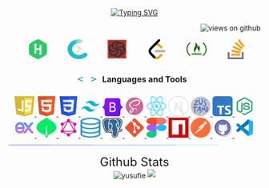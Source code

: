 <div align="center">
<a href="https://git.io/typing-svg"><img src="https://readme-typing-svg.herokuapp.com?font=Fira+Code&pause=1000&multiline=true&random=false&width=540&height=96&lines=Welcome+to+my+rittle+rearning+corner;where+I+scaffold%2C+rearn%2C+and+host+my+;coding+journey." alt="Typing SVG" /></a>
</div>


<p align="right">
  <img src="https://komarev.com/ghpvc/?username=yusufie&label=Profile+Views&color=brightgreen&style=flat-square" alt="views on github" />
</p>

<div align="center"  class="icons-social" style="display: flex; align-items: center; justify-content: space-evenly;">
      <a style="margin-left: 10px;" target="_blank" href="https://www.hackerrank.com/yusufie">
			 <img src="./icons/hackerrank-logo.svg" style="" height="40" width="40">
      </a>
      <a style="margin-left: 10px;" target="_blank" href="https://coderbyte.com/profile/yusufie">
			 <img src="./image/coderbyte.png" style="" height="40" width="40">
      </a>
      <a style="margin-left: 10px;" target="_blank" href="https://www.codewars.com/users/yusufie">
			 <img src="./image/codewars.png" style="" height="40" width="40">
      </a>
      <a style="margin-left: 10px;" target="_blank" href="https://leetcode.com/yusufie/">
        <img src="./image/leetcode-logo.png" style="" height="40" width="40">
      </a>
      <a style="margin-left: 10px;" target="_blank" href="https://www.freecodecamp.org/yusufie">
        <img src="./image/freecodecamp-logo.png" style="" height="40" width="40">
      </a>
      <a style="margin-left: 10px;" target="_blank" href="https://stackoverflow.com/users/19926018/yusufie">
			 <img src="./image/stack-overflow-logo.png" style="" height="40" width="40">
      </a>
  </div>
  <br/>

<div align="center" style="display: flex; align-items: center; justify-content: center;">
    <img style="display: inline;" src = "./image/tagscode.gif" height="20" width="40">
    <h3 style="margin: 10px;"> Languages and Tools </h3>
</div>

<p align="center">
  <div align="center">

  <a href="https://www.javascript.com/" target="_blank">
    <img alt="JavaScript" src="./icons/javascript-logo.svg" style="" height="40" width="40">
  </a>
  <a href="https://html.spec.whatwg.org/multipage/" target="_blank">
    <img alt="HTML5" src="./icons/html-logo.svg" style="" height="40" width="40">
  </a>
  <a href="https://www.w3.org/Style/CSS/" target="_blank">
    <img alt="CSS3" src="./icons/css-logo.svg" style="" height="40" width="40">
  </a>
  <a href="https://tailwindcss.com/" target="_blank">
    <img alt="Tailwind" src="./icons/tailwind-logo.svg" style="" height="40" width="40">
  </a>
  <a href="https://getbootstrap.com/" target="_blank">
    <img alt="Bootstrap" src="./icons/bootstrap-logo.svg" style="" height="36" width="40">
  </a>
  <a href="https://sass-lang.com/" target="_blank">
    <img alt="Sass" src="./icons/sass-logo.svg" style="" height="40" width="40">
  </a>
  <a href="https://reactjs.org/" target="_blank">
    <img alt="Reactjs" src="./icons/react-logo.svg" style="" height="40" width="40">
  </a>
    <a href="https://nextjs.org/" target="_blank">
   <img alt="nextjs" src="./icons/next-logo.svg" style="" height="40" width="40">
  </a>
  <a href="https://zustand-demo.pmnd.rs/" target="_blank">
   <img alt="zustand" src="./icons/zustand-logo.png" style="" height="40" width="40">
  </a>
  <a href="https://www.typescriptlang.org/" target="_blank">
    <img alt="typescript" src="./icons/typescript-logo.svg" style="" height="40" width="40">
  </a>
  <a href="https://nodejs.org/" target="_blank">
    <img alt="nodejs" src="./icons/node-logo.svg" style="" height="40" width="40">
  </a>
  <a href="https://expressjs.com/" target="_blank">
   <img alt="Expressjs" src="./icons/expressjs-logo.svg" style="" height="40" width="40">
  </a>
  <a href="https://www.mongodb.com/" target="_blank">
   <img alt="mongodb" src="./icons/mongodb-logo.svg" style="" height="40" width="40">
  </a>
  <a href="https://graphql.org/" target="_blank">
    <img alt="graphql" src="./icons/graphql-logo.svg" style="" height="40" width="40">
  </a>
  <a href="https://www.w3schools.com/sql/">
    <img alt="SQL" src="./icons/sql-logo.svg" style="" height="40" width="40">
  </a>
    <a href="https://www.postgresql.org/">
    <img alt="SQL" src="./icons/postgresql-logo.svg" style="" height="40" width="40">
  </a>
  <a href="https://git-scm.com/" target="_blank">
    <img alt="git" src="./icons/git-logo.svg" style="" height="40" width="40">
  </a>
  <a href="https://www.figma.com/">
    <img alt="Figma" src="./icons/figma-logo.svg" style="" height="40" width="40">
  </a>
  <a href="https://www.npmjs.com/">
    <img alt="npm" src="./icons/npm-logo.svg" style="" height="40" width="40">
  </a>
  <a href="https://www.postman.com/" target="_blank">
    <img alt="postman" src="./icons/postman-logo.svg" style="" height="40" width="40">
  </a>
  <a href="https://www.github.com">
    <img alt="GitHub" src="./icons/github-logo.svg" style="" height="40" width="40">
  </a>
  <a href="https://code.visualstudio.com/" target="_blank">
    <img alt="Visual Studio Code" src="./icons/vscode-logo.svg" style="" height="40" width="40">
  </a>
  <img src="./image/divider.gif">
  </div>
</p>

<div align="center" >
  <font size="5" > Github Stats </font>
  <br />
  <img align="center" src="https://github-readme-streak-stats.herokuapp.com/?user=yusufie&theme=algolia&bg_color=050F2C&date_format=M%20j%5B%2C%20Y%5D" alt="yusufie" />

  <a href="https://github.com/DenverCoder1/readme-typing-svg">
  <img src="https://readme-typing-svg.herokuapp.com?&font=IBM+Plex+Sans&color=%FFFFFF&size=16&duration=7000&lines=Support+Me+By+Starring+⭐+My+Repositories+👍+Thanks!" />
 </a>

</div>
